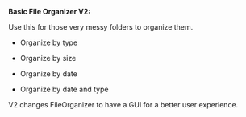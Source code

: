 **Basic File Organizer V2:**

Use this for those very messy folders to organize them.

* Organize by type

* Organize by size

* Organize by date

* Organize by date and type

V2 changes FileOrganizer to have a GUI for a better user experience.
